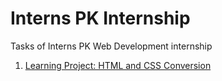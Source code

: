 # Interns PK Internship
Tasks of Interns PK Web Development internship

1. [Learning Project: HTML and CSS Conversion](https://jsfiddle.net/jmrchelani/vyphtr7x/)
